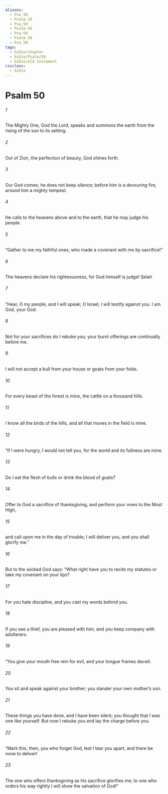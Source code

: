 ```yaml
---
aliases:
  - Psa 50
  - Psalm.50
  - Psa.50
  - Psalm-50
  - Psa-50
  - Psalm_50
  - Psa_50
tags:
  - bible/chapter
  - bible/Psalm/50
  - bible/old testament
cssclass:
  - bible
---
```


# Psalm 50

###### 1
The Mighty One, God the Lord, speaks and summons the earth from the rising of the sun to its setting.
###### 2
Out of Zion, the perfection of beauty, God shines forth.
###### 3
Our God comes; he does not keep silence; before him is a devouring fire, around him a mighty tempest.
###### 4
He calls to the heavens above and to the earth, that he may judge his people:
###### 5
“Gather to me my faithful ones, who made a covenant with me by sacrifice!”
###### 6
The heavens declare his righteousness, for God himself is judge! Selah
###### 7
“Hear, O my people, and I will speak; O Israel, I will testify against you. I am God, your God.
###### 8
Not for your sacrifices do I rebuke you; your burnt offerings are continually before me.
###### 9
I will not accept a bull from your house or goats from your folds.
###### 10
For every beast of the forest is mine, the cattle on a thousand hills.
###### 11
I know all the birds of the hills, and all that moves in the field is mine.
###### 12
“If I were hungry, I would not tell you, for the world and its fullness are mine.
###### 13
Do I eat the flesh of bulls or drink the blood of goats?
###### 14
Offer to God a sacrifice of thanksgiving, and perform your vows to the Most High,
###### 15
and call upon me in the day of trouble; I will deliver you, and you shall glorify me.”
###### 16
But to the wicked God says: “What right have you to recite my statutes or take my covenant on your lips?
###### 17
For you hate discipline, and you cast my words behind you.
###### 18
If you see a thief, you are pleased with him, and you keep company with adulterers.
###### 19
“You give your mouth free rein for evil, and your tongue frames deceit.
###### 20
You sit and speak against your brother; you slander your own mother’s son.
###### 21
These things you have done, and I have been silent; you thought that I was one like yourself. But now I rebuke you and lay the charge before you.
###### 22
“Mark this, then, you who forget God, lest I tear you apart, and there be none to deliver!
###### 23
The one who offers thanksgiving as his sacrifice glorifies me; to one who orders his way rightly I will show the salvation of God!”


